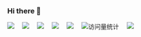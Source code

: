 ### Hi there 👋

<div> </div>

<div>
    <a href="https://twitter.com/sun0225SUN/"><img src="https://img.shields.io/badge/Twitter-推特-blue" /></a> 
    <a href="https://www.youtube.com/@sun0225SUN"><img src="https://img.shields.io/badge/YouTube-油管-c32136" /></a> 
    <a href="https://sunguoqi.com/"><img src="https://img.shields.io/badge/Website-博客-8c36db" /></a> 
    <a href="https://mp.sunguoqi.com"><img src="https://img.shields.io/badge/WeChat-微信-07c160" /></a> 
    <a href="https://space.bilibili.com/448488855/"><img src="https://img.shields.io/badge/Bilibili-B站-ff69b4" /></a> 
    <!-- visitor -->
    <img src="https://komarev.com/ghpvc/?username=sun0225SUN&label=Views&color=orange&style=flat" alt="访问量统计" /> 
    <!-- wakatime -->  
    <a href="https://wakatime.com/@yfeng445"><img src="https://wakatime.com/badge/user/42d0678c-368b-448b-9a77-5d21c5b55352.svg" /></a>

</div>


<!--
**yfeng445/yfeng445** is a ✨ _special_ ✨ repository because its `README.md` (this file) appears on your GitHub profile.

Here are some ideas to get you started:

- 🔭 I’m currently working on ...
- 🌱 I’m currently learning ...
- 👯 I’m looking to collaborate on ...
- 🤔 I’m looking for help with ...
- 💬 Ask me about ...
- 📫 How to reach me: ...
- 😄 Pronouns: ...
- ⚡ Fun fact: ...
-->
